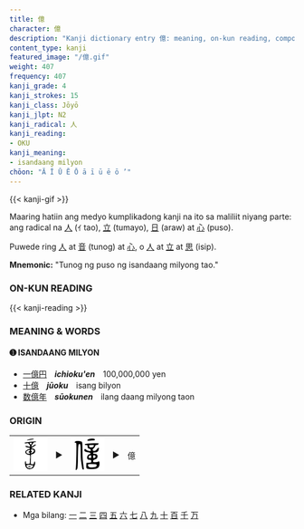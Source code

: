 ```yaml
---
title: 億
character: 億
description: "Kanji dictionary entry 億: meaning, on-kun reading, compounds, origin, related kanji"
content_type: kanji
featured_image: "/億.gif"
weight: 407
frequency: 407
kanji_grade: 4
kanji_strokes: 15
kanji_class: Jōyō
kanji_jlpt: N2
kanji_radical: 人
kanji_reading: 
- OKU
kanji_meaning:
- isandaang milyon
chōon: "Ā Ī Ū Ē Ō ā ī ū ē ō ’"
---
```

[//]: # (Don't edit the line below. Kanji animated GIF code is automatically generated.)
{{< kanji-gif >}}

[//]: # (Edit below this line.)

Maaring hatiin ang medyo kumplikadong kanji na ito sa maliliit niyang parte: ang radical na [人](../人) (ｲ tao), [立](../立) (tumayo), [日](../日) (araw) at [心](../心) (puso). 

Puwede ring [人](../人) at [音](../音) (tunog) at [心](../心), o [人](../人) at [立](../立) at [思](../思) (isip).
 
**Mnemonic:** "Tunog ng puso ng isandaang milyong tao."

### ON-KUN READING

[//]: # (Don't edit the line below. ON-KUN READING code is automatically generated.)
{{< kanji-reading >}}

### MEANING & WORDS

#### ➊ **ISANDAANG MILYON**
  - [一](../一)[億](../億)[円](../円)　***ichioku'en***　100,000,000 yen
  - [十](../十)[億](../億)　***jūoku***　isang bilyon
  - [数](../数)[億](../億)[年](../年)　***sūokunen***　ilang daang milyong taon

### ORIGIN

<table class="kanji-table"><tr><td>
<img src="60px-意-bronze-warring.svg.png">
</td><td>▶</td><td>
<img src="60px-億-bigseal.svg.png">
</td><td>▶</td>
<td class="kanji-origin">億</td>
</tr></table>

### RELATED KANJI
- Mga bilang: [一](../一) [二](../二) [三](../三) [四](../四) [五](../五) [六](../六) [七](../七) [八](../八) [九](../九) [十](../十) [百](../百) [千](../千) [万](../万)

